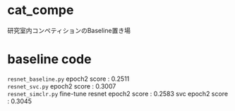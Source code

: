 # cat_compe

研究室内コンペティションのBaseline置き場


# baseline code
`resnet_baseline.py` epoch2 score : 0.2511  
`resnet_svc.py` epoch2 score : 0.3007  
`resnet_simclr.py` fine-tune resnet epoch2 score : 0.2583 svc epoch2 score : 0.3045
